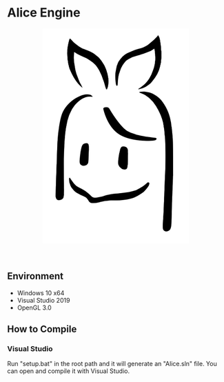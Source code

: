 # Alice Engine
<p align="center">
<img src="asset/icon/logo/Logo_Alice_head_opaque_line.png" width="340" height="500" alt="Logo"/>
</p>
<br/>

## Environment
* Windows 10 x64
* Visual Studio 2019
* OpenGL 3.0

## How to Compile
### Visual Studio
Run "setup.bat" in the root path and it will generate an "Alice.sln" file. You can open and compile it with Visual Studio.
